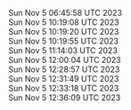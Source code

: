 Sun Nov  5 06:45:58 UTC 2023 <br/>
Sun Nov  5 10:19:08 UTC 2023 <br/>
Sun Nov  5 10:19:20 UTC 2023 <br/>
Sun Nov  5 10:19:55 UTC 2023 <br/>
Sun Nov  5 11:14:03 UTC 2023 <br/>
Sun Nov  5 12:00:04 UTC 2023 <br/>
Sun Nov  5 12:28:57 UTC 2023 <br/>
Sun Nov  5 12:31:49 UTC 2023 <br/>
Sun Nov  5 12:33:18 UTC 2023 <br/>
Sun Nov  5 12:36:09 UTC 2023 <br/>
